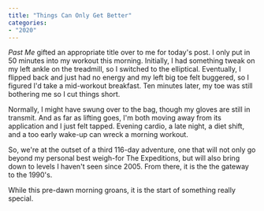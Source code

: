 ```yaml
---
title: "Things Can Only Get Better"
categories:
- "2020"
---
```


*Past Me* gifted an appropriate title over to me for today's post.  I only put in 50 minutes into my workout this morning.  Initially, I had something tweak on my left ankle on the treadmill, so I switched to the elliptical.  Eventually, I flipped back and just had no energy and my left big toe felt buggered, so I figured I'd take a mid-workout breakfast.  Ten minutes later, my toe was still bothering me so I cut things short.

Normally, I might have swung over to the bag, though my gloves are still in transmit.  And as far as lifting goes, I'm both moving away from its application and I just felt tapped.  Evening cardio, a late night, a diet shift, and a too early wake-up can wreck a morning workout.

So, we're at the outset of a third 116-day adventure, one that will not only go beyond my personal best weigh-for The Expeditions, but will also bring down to levels I haven't seen since 2005.  From there, it is the the gateway to the 1990's.  

While this pre-dawn morning groans, it is the start of something really special.



 

